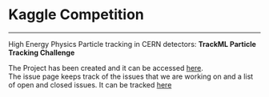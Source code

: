 # Kaggle Competition
----
High Energy Physics Particle tracking in CERN detectors: **TrackML Particle Tracking Challenge**

The Project has been created and it can be accessed [here](https://github.com/SumaDodo/Kaggle_Competition/projects).  
The issue page keeps track of the issues that we are working on and a list of open and closed issues. It can be tracked [here](https://github.com/SumaDodo/Kaggle_Competition/issues)
